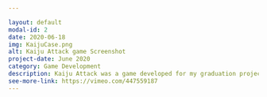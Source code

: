 ```yaml
---

layout: default
modal-id: 2
date: 2020-06-18
img: KaijuCase.png
alt: Kaiju Attack game Screenshot
project-date: June 2020
category: Game Development
description: Kaiju Attack was a game developed for my graduation project. It is a third person shooter game where the main objective of the player is to destroy his enemy (the Kaiju) before he defeats the player or destroys the city completely.
see-more-link: https://vimeo.com/447559187
---
```


